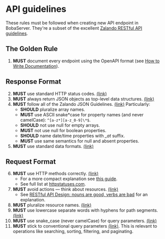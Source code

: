 # API guidelines

These rules must be followed when creating new API endpoint in BobaServer. They're a subset of the excellent [Zalando RESTful API guidelines](https://opensource.zalando.com/restful-api-guidelines/).

## The Golden Rule

1. **MUST** document every endpoint using the OpenAPI format (see [How to Write Documentation](./API-endpoints.md#documentation)).

## Response Format

2. **MUST** use standard HTTP status codes. [(link)](https://opensource.zalando.com/restful-api-guidelines/#150)
3. **MUST** always return JSON objects as top-level data structures. [(link)](https://opensource.zalando.com/restful-api-guidelines/#110)
4. **MUST** follow all of the Zalando JSON Guidelines. [(link)](https://opensource.zalando.com/restful-api-guidelines/#json-guidelines) Particularly:
   - **SHOULD** pluralize array names.
   - **MUST** use ASCII snake*case for property names (and never camelCase): `^[a-z*][a-z_0-9]\*$`.
   - **SHOULD** not use null for empty arrays.
   - **MUST** not use null for boolean properties.
   - **SHOULD** name date/time properties with _\_at_ suffix.
   - **MUST** use same semantics for null and absent properties.
5. **MUST** use standard data formats. [(link)](https://opensource.zalando.com/restful-api-guidelines/#238)

## Request Format

6. **MUST** use HTTP methods correctly. [(link)](https://opensource.zalando.com/restful-api-guidelines/#148)
   - For a more compact explanation see [this guide](https://www.restapitutorial.com/lessons/httpmethods.html).
   - See full list at [httpstatuses.com](https://httpstatuses.com/).
7. **MUST** avoid actions — think about resources. [(link)](https://opensource.zalando.com/restful-api-guidelines/#138)
   - See [RESTful API Design: nouns are good, verbs are bad](https://cloud.google.com/blog/products/api-management/restful-api-design-nouns-are-good-verbs-are-bad) for an explanation.
8. **MUST** pluralize resource names. [(link)](https://opensource.zalando.com/restful-api-guidelines/#134)
9. **MUST** use lowercase separate words with hyphens for path segments. [(link)](https://opensource.zalando.com/restful-api-guidelines/#129)
10. **MUST** use snake_case (never camelCase) for query parameters. [(link)](https://opensource.zalando.com/restful-api-guidelines/#130)
11. **MUST** stick to conventional query parameters [(link)](https://opensource.zalando.com/restful-api-guidelines/#137). This is relevant to operations like searching, sorting, filtering, and paginating.
